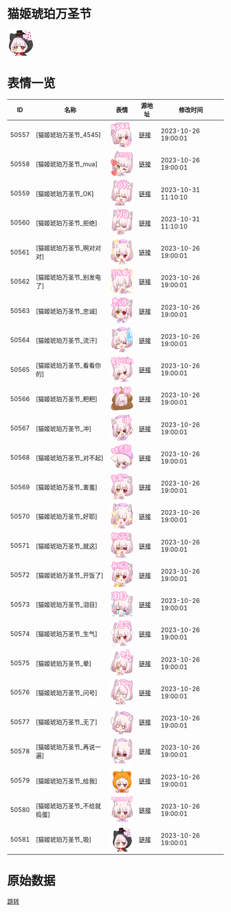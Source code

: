 # 猫姬琥珀万圣节

<img src="./cover.png" height="60" alt="cover" />

# 表情一览

|ID|名称|表情|源地址|修改时间|
|----|----|----|----|----|
|50557|[猫姬琥珀万圣节_4545]|<img src="./pic/050557_%5B猫姬琥珀万圣节_4545%5D.png" height="60" alt="4545"/>|[链接](https://i0.hdslb.com/bfs/garb/66c22135f0697456275cc5449f91659617973bff.png)|2023-10-26 19:00:01|
|50558|[猫姬琥珀万圣节_mua]|<img src="./pic/050558_%5B猫姬琥珀万圣节_mua%5D.png" height="60" alt="mua"/>|[链接](https://i0.hdslb.com/bfs/garb/33c7e66b46d1cd8030e1eff863ba9b3128942b6c.png)|2023-10-26 19:00:01|
|50559|[猫姬琥珀万圣节_OK]|<img src="./pic/050559_%5B猫姬琥珀万圣节_OK%5D.png" height="60" alt="OK"/>|[链接](https://i0.hdslb.com/bfs/garb/5c5f75d95389a5d232facd2a1a508d04b85b0339.png)|2023-10-31 11:10:10|
|50560|[猫姬琥珀万圣节_拒绝]|<img src="./pic/050560_%5B猫姬琥珀万圣节_拒绝%5D.png" height="60" alt="拒绝"/>|[链接](https://i0.hdslb.com/bfs/garb/5d551cbc7e2d4d81fc0f87daf0431e4bc9bde4cb.png)|2023-10-31 11:10:10|
|50561|[猫姬琥珀万圣节_啊对对对]|<img src="./pic/050561_%5B猫姬琥珀万圣节_啊对对对%5D.png" height="60" alt="啊对对对"/>|[链接](https://i0.hdslb.com/bfs/garb/b322df2b7af464d0b68751c3b74364207d69bf6c.png)|2023-10-26 19:00:01|
|50562|[猫姬琥珀万圣节_别发电了]|<img src="./pic/050562_%5B猫姬琥珀万圣节_别发电了%5D.png" height="60" alt="别发电了"/>|[链接](https://i0.hdslb.com/bfs/garb/b3455959ebf485e7056f9ea5fc2d7f9ce9fea402.png)|2023-10-26 19:00:01|
|50563|[猫姬琥珀万圣节_忠诚]|<img src="./pic/050563_%5B猫姬琥珀万圣节_忠诚%5D.png" height="60" alt="忠诚"/>|[链接](https://i0.hdslb.com/bfs/garb/764bee5936c85d4e69dd63e4f1e68b1172929158.png)|2023-10-26 19:00:01|
|50564|[猫姬琥珀万圣节_流汗]|<img src="./pic/050564_%5B猫姬琥珀万圣节_流汗%5D.png" height="60" alt="流汗"/>|[链接](https://i0.hdslb.com/bfs/garb/057fcc6d370a70021b7430c62749dc6e314ece8b.png)|2023-10-26 19:00:01|
|50565|[猫姬琥珀万圣节_看看你的]|<img src="./pic/050565_%5B猫姬琥珀万圣节_看看你的%5D.png" height="60" alt="看看你的"/>|[链接](https://i0.hdslb.com/bfs/garb/7618644ea1556b86037bde23675cde1af033aa07.png)|2023-10-26 19:00:01|
|50566|[猫姬琥珀万圣节_粑粑]|<img src="./pic/050566_%5B猫姬琥珀万圣节_粑粑%5D.png" height="60" alt="粑粑"/>|[链接](https://i0.hdslb.com/bfs/garb/35067aa64a76b49b740657776c7c91a6b360d9af.png)|2023-10-26 19:00:01|
|50567|[猫姬琥珀万圣节_冲]|<img src="./pic/050567_%5B猫姬琥珀万圣节_冲%5D.png" height="60" alt="冲"/>|[链接](https://i0.hdslb.com/bfs/garb/dae99ff011ac8e000c9fb8129c5d97f65980756f.png)|2023-10-26 19:00:01|
|50568|[猫姬琥珀万圣节_对不起]|<img src="./pic/050568_%5B猫姬琥珀万圣节_对不起%5D.png" height="60" alt="对不起"/>|[链接](https://i0.hdslb.com/bfs/garb/90a67800b5b6b784fa06946fcfecb08c1a5eb7e6.png)|2023-10-26 19:00:01|
|50569|[猫姬琥珀万圣节_害羞]|<img src="./pic/050569_%5B猫姬琥珀万圣节_害羞%5D.png" height="60" alt="害羞"/>|[链接](https://i0.hdslb.com/bfs/garb/03537fd1783b5f336d36541c17fd4cc23e4973cf.png)|2023-10-26 19:00:01|
|50570|[猫姬琥珀万圣节_好耶]|<img src="./pic/050570_%5B猫姬琥珀万圣节_好耶%5D.png" height="60" alt="好耶"/>|[链接](https://i0.hdslb.com/bfs/garb/042d1e1818b0a6fd0489f66f708cf00478db9e56.png)|2023-10-26 19:00:01|
|50571|[猫姬琥珀万圣节_就这]|<img src="./pic/050571_%5B猫姬琥珀万圣节_就这%5D.png" height="60" alt="就这"/>|[链接](https://i0.hdslb.com/bfs/garb/7859294ba24973656b43b9e82a204e5b3947bafd.png)|2023-10-26 19:00:01|
|50572|[猫姬琥珀万圣节_开饭了]|<img src="./pic/050572_%5B猫姬琥珀万圣节_开饭了%5D.png" height="60" alt="开饭了"/>|[链接](https://i0.hdslb.com/bfs/garb/1d5f6bab904e9169c0c711a8691f61f096d5f94a.png)|2023-10-26 19:00:01|
|50573|[猫姬琥珀万圣节_泪目]|<img src="./pic/050573_%5B猫姬琥珀万圣节_泪目%5D.png" height="60" alt="泪目"/>|[链接](https://i0.hdslb.com/bfs/garb/c7242b7a55f73b0d03e183541a3e5f7e295287cf.png)|2023-10-26 19:00:01|
|50574|[猫姬琥珀万圣节_生气]|<img src="./pic/050574_%5B猫姬琥珀万圣节_生气%5D.png" height="60" alt="生气"/>|[链接](https://i0.hdslb.com/bfs/garb/d49341f31e19f547bba940376ba5d15a7aa0d4d3.png)|2023-10-26 19:00:01|
|50575|[猫姬琥珀万圣节_晕]|<img src="./pic/050575_%5B猫姬琥珀万圣节_晕%5D.png" height="60" alt="晕"/>|[链接](https://i0.hdslb.com/bfs/garb/fcf36bf509693c708c211ac680e4da492aa1b209.png)|2023-10-26 19:00:01|
|50576|[猫姬琥珀万圣节_问号]|<img src="./pic/050576_%5B猫姬琥珀万圣节_问号%5D.png" height="60" alt="问号"/>|[链接](https://i0.hdslb.com/bfs/garb/ed4029189440f28027f4fdef4681d5c555dd8b41.png)|2023-10-26 19:00:01|
|50577|[猫姬琥珀万圣节_无了]|<img src="./pic/050577_%5B猫姬琥珀万圣节_无了%5D.png" height="60" alt="无了"/>|[链接](https://i0.hdslb.com/bfs/garb/c5e9e9aec289a376a804e43b12c56e1ceb79fa5b.png)|2023-10-26 19:00:01|
|50578|[猫姬琥珀万圣节_再说一遍]|<img src="./pic/050578_%5B猫姬琥珀万圣节_再说一遍%5D.png" height="60" alt="再说一遍"/>|[链接](https://i0.hdslb.com/bfs/garb/f14fbdfec3e220e2a390cc6274c75a3d9ecad315.png)|2023-10-26 19:00:01|
|50579|[猫姬琥珀万圣节_给我]|<img src="./pic/050579_%5B猫姬琥珀万圣节_给我%5D.png" height="60" alt="给我"/>|[链接](https://i0.hdslb.com/bfs/garb/bd64fc819fdf02c1ff2bf557bb8511c26d76587a.png)|2023-10-26 19:00:01|
|50580|[猫姬琥珀万圣节_不给就捣蛋]|<img src="./pic/050580_%5B猫姬琥珀万圣节_不给就捣蛋%5D.png" height="60" alt="不给就捣蛋"/>|[链接](https://i0.hdslb.com/bfs/garb/e4355d02f4f0a8b24f0cfa8628e11ea984e55cb5.png)|2023-10-26 19:00:01|
|50581|[猫姬琥珀万圣节_吸]|<img src="./pic/050581_%5B猫姬琥珀万圣节_吸%5D.png" height="60" alt="吸"/>|[链接](https://i0.hdslb.com/bfs/garb/163d034fd4721ca4542f1ee587bb71d04e895adc.png)|2023-10-26 19:00:01|

# 原始数据

[跳转](./raw.json)


